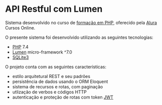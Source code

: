 # API Restful com Lumen

Sistema desenvolvido no curso de [formação em PHP](https://www.alura.com.br/formacao-desenvolvedor-php), oferecido pela [Alura](https://www.alura.com.br) Cursos Online.

O presente sistema foi desenvolvido utilizando as seguintes tecnologias:
* [PHP](https://www.php.net/) 7.4
* [Lumen](https://lumen.laravel.com/) micro-framework ^7.0
* [SQLite3](https://www.sqlite.org/index.html)

O projeto conta com as seguintes características:
* estilo arquitetural REST e seu padrões
* persistência de dados usando o ORM Eloquent
* sistema de recursos e rotas, com paginação
* utlização de verbos e códigos HTTP
* autenticação e proteção de rotas com token [JWT](https://jwt.io/)
